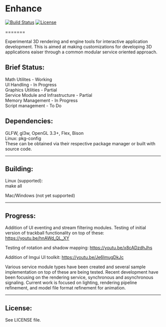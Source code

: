 # Enhance

[![Build Status](https://travis-ci.org/clearlycloudy/enhance.svg?branch=master)](https://travis-ci.org/clearlycloudy/enhance)
[![License](https://img.shields.io/:license-bsd-blue.svg?style=round-square)](https://github.com/clearlycloudy/enhance/blob/master/LICENSE.txt)

=======

Experimental 3D rendering and engine tools for interactive application development. This is aimed at making customizations for developing 3D applications eaiser through a common modular service oriented approach.

## Brief Status:

Math Utilites  - Working  
UI Handling  - In Progress  
Graphics Utilities  - Partial  
Service Module and Infrastructure - Partial  
Memory Management  - In Progress  
Script management  - To Do  

## Dependencies:

GLFW, gl3w, OpenGL 3.3+, Flex, Bison  
Linux: pkg-config  
These can be obtained via their respective package manager or built with source code.

--------------------------------------------

## Building:

Linux (supported):  
make all

Mac/Windows (not yet supported)

--------------------------------------------

## Progress:

Addition of UI eventing and stream filtering modules. Testing of initial version of trackball functionality on top of these:
https://youtu.be/hnAWd_QL_XY

Testing of rotation and shadow mapping:
https://youtu.be/x8cADzdhJhs

Addition of Imgui UI toolkit:
https://youtu.be/Je6lmugDkJc

Various service module types have been created and several sample implementation on top of these are being tested. Recent development have been focusing on the rendering service, synchronous and asynchronous signaling. Current work is focused on lighting, rendering pipeline refinement, and  model file format refinement for animation.

--------------------------------------------

## License:

See LICENSE file.
